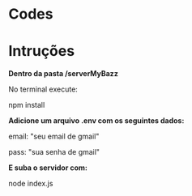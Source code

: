 # Codes

# Intruções
<p><strong>Dentro da pasta /serverMyBazz</strong></p>
<p>No terminal execute: </p>
<p>npm install</p>
<p><strong>Adicione um arquivo .env com os seguintes dados:</strong></p>
<p>email: "seu email de gmail"</p>
<p>pass: "sua senha de gmail"</p>
<p><strong>E suba o servidor com: </strong></p>
<p>node index.js</p>

